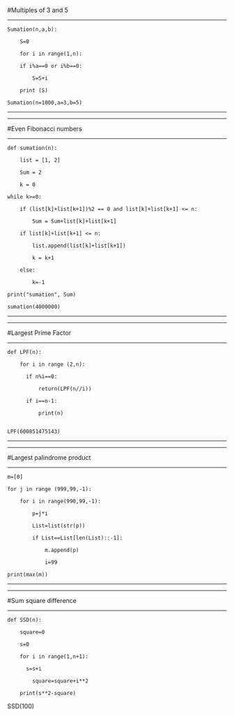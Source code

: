 #Multiples of 3 and 5

----------------------------------------------


	Sumation(n,a,b):

		S=0

		for i in range(1,n):

		if i%a==0 or i%b==0:

			S=S+i
          
		print (S)
   
	Sumation(n=1000,a=3,b=5)
___________________________________________________________________
___________________________________________________________________
#Even Fibonacci numbers

---------------------------------------------------
	def sumation(n):

	    list = [1, 2]

    	Sum = 2

		k = 0

    while k>=0:

        if (list[k]+list[k+1])%2 == 0 and list[k]+list[k+1] <= n:

            Sum = Sum+list[k]+list[k+1]

        if list[k]+list[k+1] <= n:

            list.append(list[k]+list[k+1])

            k = k+1

        else:

            k=-1

    print("sumation", Sum)

	sumation(4000000)
_____________________________________________________
_____________________________________________________

#Largest Prime Factor

----------------------------------------------------------
	def LPF(n):

 	    for i in range (2,n):
	
      	  if n%i==0:
	
          	  return(LPF(n//i))

       	  if i==n-1:

         	  print(n)


	LPF(600851475143)
__________________________________________________
__________________________________________________

#Largest palindrome product

-----------------------------------------------------
	m=[0]

	for j in range (999,99,-1):

	    for i in range(990,99,-1):

	        p=j*i

	        List=list(str(p))

	        if List==List[len(List)::-1]:

	            m.append(p)

	            i=99

	print(max(m))
_________________________________________________________
_________________________________________________________

#Sum square difference

---------------------------------------------------------
	def SSD(n):

    	square=0

    	s=0

    	for i in range(1,n+1):

     	  s=s+i

			square=square+i**2
	
        print(s**2-square)


SSD(100)
